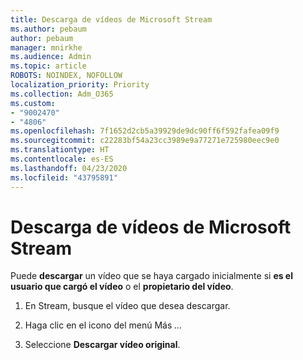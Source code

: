 ```yaml
---
title: Descarga de vídeos de Microsoft Stream
ms.author: pebaum
author: pebaum
manager: mnirkhe
ms.audience: Admin
ms.topic: article
ROBOTS: NOINDEX, NOFOLLOW
localization_priority: Priority
ms.collection: Adm_O365
ms.custom:
- "9002470"
- "4806"
ms.openlocfilehash: 7f1652d2cb5a39929de9dc90ff6f592fafea09f9
ms.sourcegitcommit: c22283bf54a23cc3989e9a77271e725980eec9e0
ms.translationtype: HT
ms.contentlocale: es-ES
ms.lasthandoff: 04/23/2020
ms.locfileid: "43795891"
---
```

# <a name="download-microsoft-stream-videos"></a>Descarga de vídeos de Microsoft Stream

Puede **descargar** un vídeo que se haya cargado inicialmente si **es el usuario que cargó el vídeo** o el **propietario del vídeo**.

1. En Stream, busque el vídeo que desea descargar.

2. Haga clic en el icono del menú Más *...*

3. Seleccione **Descargar vídeo original**.
